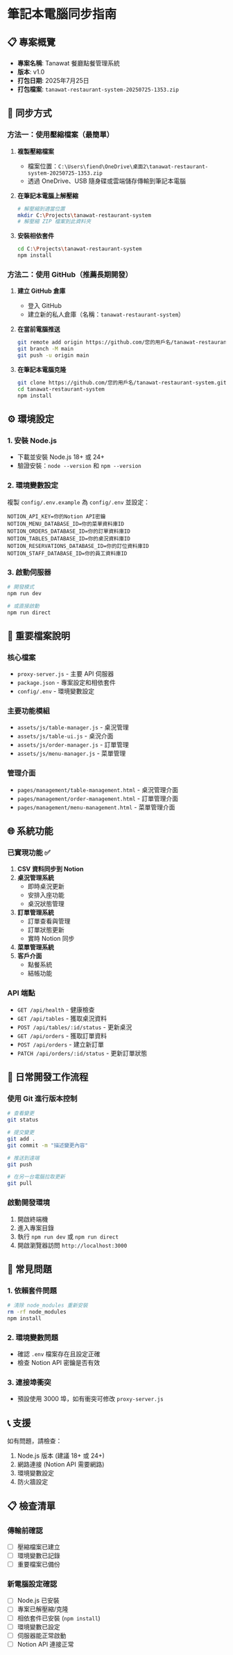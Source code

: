 # 筆記本電腦同步指南

## 📋 專案概覽
- **專案名稱**: Tanawat 餐廳點餐管理系統
- **版本**: v1.0
- **打包日期**: 2025年7月25日
- **打包檔案**: `tanawat-restaurant-system-20250725-1353.zip`

## 🔄 同步方式

### 方法一：使用壓縮檔案（最簡單）

1. **複製壓縮檔案**
   - 檔案位置：`C:\Users\fiend\OneDrive\桌面2\tanawat-restaurant-system-20250725-1353.zip`
   - 透過 OneDrive、USB 隨身碟或雲端儲存傳輸到筆記本電腦

2. **在筆記本電腦上解壓縮**
   ```bash
   # 解壓縮到適當位置
   mkdir C:\Projects\tanawat-restaurant-system
   # 解壓縮 ZIP 檔案到此資料夾
   ```

3. **安裝相依套件**
   ```bash
   cd C:\Projects\tanawat-restaurant-system
   npm install
   ```

### 方法二：使用 GitHub（推薦長期開發）

1. **建立 GitHub 倉庫**
   - 登入 GitHub
   - 建立新的私人倉庫（名稱：`tanawat-restaurant-system`）

2. **在當前電腦推送**
   ```bash
   git remote add origin https://github.com/您的用戶名/tanawat-restaurant-system.git
   git branch -M main
   git push -u origin main
   ```

3. **在筆記本電腦克隆**
   ```bash
   git clone https://github.com/您的用戶名/tanawat-restaurant-system.git
   cd tanawat-restaurant-system
   npm install
   ```

## ⚙️ 環境設定

### 1. 安裝 Node.js
- 下載並安裝 Node.js 18+ 或 24+
- 驗證安裝：`node --version` 和 `npm --version`

### 2. 環境變數設定
複製 `config/.env.example` 為 `config/.env` 並設定：
```
NOTION_API_KEY=你的Notion API密鑰
NOTION_MENU_DATABASE_ID=你的菜單資料庫ID
NOTION_ORDERS_DATABASE_ID=你的訂單資料庫ID
NOTION_TABLES_DATABASE_ID=你的桌況資料庫ID
NOTION_RESERVATIONS_DATABASE_ID=你的訂位資料庫ID
NOTION_STAFF_DATABASE_ID=你的員工資料庫ID
```

### 3. 啟動伺服器
```bash
# 開發模式
npm run dev

# 或直接啟動
npm run direct
```

## 🔧 重要檔案說明

### 核心檔案
- `proxy-server.js` - 主要 API 伺服器
- `package.json` - 專案設定和相依套件
- `config/.env` - 環境變數設定

### 主要功能模組
- `assets/js/table-manager.js` - 桌況管理
- `assets/js/table-ui.js` - 桌況介面
- `assets/js/order-manager.js` - 訂單管理
- `assets/js/menu-manager.js` - 菜單管理

### 管理介面
- `pages/management/table-management.html` - 桌況管理介面
- `pages/management/order-management.html` - 訂單管理介面
- `pages/management/menu-management.html` - 菜單管理介面

## 🌐 系統功能

### 已實現功能 ✅
1. **CSV 資料同步到 Notion**
2. **桌況管理系統**
   - 即時桌況更新
   - 安排入座功能
   - 桌況狀態管理
3. **訂單管理系統**
   - 訂單查看與管理
   - 訂單狀態更新
   - 實時 Notion 同步
4. **菜單管理系統**
5. **客戶介面**
   - 點餐系統
   - 結帳功能

### API 端點
- `GET /api/health` - 健康檢查
- `GET /api/tables` - 獲取桌況資料
- `POST /api/tables/:id/status` - 更新桌況
- `GET /api/orders` - 獲取訂單資料
- `POST /api/orders` - 建立新訂單
- `PATCH /api/orders/:id/status` - 更新訂單狀態

## 🔄 日常開發工作流程

### 使用 Git 進行版本控制
```bash
# 查看變更
git status

# 提交變更
git add .
git commit -m "描述變更內容"

# 推送到遠端
git push

# 在另一台電腦拉取更新
git pull
```

### 啟動開發環境
1. 開啟終端機
2. 進入專案目錄
3. 執行 `npm run dev` 或 `npm run direct`
4. 開啟瀏覽器訪問 `http://localhost:3000`

## 🐛 常見問題

### 1. 依賴套件問題
```bash
# 清除 node_modules 重新安裝
rm -rf node_modules
npm install
```

### 2. 環境變數問題
- 確認 `.env` 檔案存在且設定正確
- 檢查 Notion API 密鑰是否有效

### 3. 連接埠衝突
- 預設使用 3000 埠，如有衝突可修改 `proxy-server.js`

## 📞 支援
如有問題，請檢查：
1. Node.js 版本 (建議 18+ 或 24+)
2. 網路連接 (Notion API 需要網路)
3. 環境變數設定
4. 防火牆設定

## 📋 檢查清單

### 傳輸前確認
- [ ] 壓縮檔案已建立
- [ ] 環境變數已記錄
- [ ] 重要檔案已備份

### 新電腦設定確認
- [ ] Node.js 已安裝
- [ ] 專案已解壓縮/克隆
- [ ] 相依套件已安裝 (`npm install`)
- [ ] 環境變數已設定
- [ ] 伺服器能正常啟動
- [ ] Notion API 連接正常
